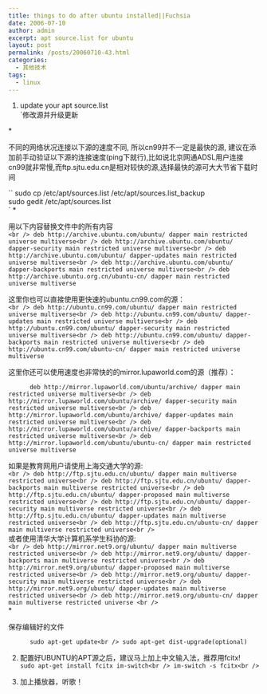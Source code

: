 ```yaml
---
title: things to do after ubuntu installed||Fuchsia
date: 2006-07-10
author: admin
excerpt: apt source.list for ubuntu
layout: post
permalink: /posts/20060710-43.html
categories:
  - 其他技术
tags:
  - linux
---
```

1. update your apt source.list  
`修改源并升级更新</p>
<p>    *</p>
<p>      不同的网络状况连接以下源的速度不同, 所以cn99并不一定是最快的源, 建议在添加前手动验证以下源的连接速度(ping下就行),比如说北京网通ADSL用户连接cn99就非常慢,而ftp.sjtu.edu.cn是相对较快的源,选择最快的源可大大节省下载时间</p>
<p>``      sudo cp /etc/apt/sources.list /etc/apt/sources.list_backup<br />
      sudo gedit /etc/apt/sources.list<br />
`  
*

用以下内容替换文件中的所有内容  
`<br />
      deb http://archive.ubuntu.com/ubuntu/ dapper main restricted universe multiverse<br />
      deb http://archive.ubuntu.com/ubuntu/ dapper-security main restricted universe multiverse<br />
      deb http://archive.ubuntu.com/ubuntu/ dapper-updates main restricted universe multiverse<br />
      deb http://archive.ubuntu.com/ubuntu/ dapper-backports main restricted universe multiverse<br />
      deb http://archive.ubuntu.org.cn/ubuntu-cn/ dapper main restricted universe multiverse`

这里你也可以直接使用更快速的ubuntu.cn99.com的源：  
`<br />
      deb http://ubuntu.cn99.com/ubuntu/ dapper main restricted universe multiverse<br />
      deb http://ubuntu.cn99.com/ubuntu/ dapper-updates main restricted universe multiverse<br />
      deb http://ubuntu.cn99.com/ubuntu/ dapper-security main restricted universe multiverse<br />
      deb http://ubuntu.cn99.com/ubuntu/ dapper-backports main restricted universe multiverse<br />
      deb http://ubuntu.cn99.com/ubuntu-cn/ dapper main restricted universe multiverse`

这里你还可以使用速度也非常快的的mirror.lupaworld.com的源（推荐）：

`      deb http://mirror.lupaworld.com/ubuntu/archive/ dapper main restricted universe multiverse<br />
      deb http://mirror.lupaworld.com/ubuntu/archive/ dapper-security main restricted universe multiverse<br />
      deb http://mirror.lupaworld.com/ubuntu/archive/ dapper-updates main restricted universe multiverse<br />
      deb http://mirror.lupaworld.com/ubuntu/archive/ dapper-backports main restricted universe multiverse<br />
      deb http://mirror.lupaworld.com/ubuntu/ubuntu-cn/ dapper main restricted universe multiverse`

如果是教育网用户请使用上海交通大学的源:  
`<br />
      deb http://ftp.sjtu.edu.cn/ubuntu/ dapper main multiverse restricted universe<br />
      deb http://ftp.sjtu.edu.cn/ubuntu/ dapper-backports main multiverse restricted universe<br />
      deb http://ftp.sjtu.edu.cn/ubuntu/ dapper-proposed main multiverse restricted universe<br />
      deb http://ftp.sjtu.edu.cn/ubuntu/ dapper-security main multiverse restricted universe<br />
      deb http://ftp.sjtu.edu.cn/ubuntu/ dapper-updates main multiverse restricted universe<br />
      deb http://ftp.sjtu.edu.cn/ubuntu-cn/ dapper main multiverse restricted universe<br />
`  
或者使用清华大学计算机系学生科协的源:  
`<br />
      deb http://mirror.net9.org/ubuntu/ dapper main multiverse restricted universe<br />
      deb http://mirror.net9.org/ubuntu/ dapper-backports main multiverse restricted universe<br />
      deb http://mirror.net9.org/ubuntu/ dapper-proposed main multiverse restricted universe<br />
      deb http://mirror.net9.org/ubuntu/ dapper-security main multiverse restricted universe<br />
      deb http://mirror.net9.org/ubuntu/ dapper-updates main multiverse restricted universe<br />
      deb http://mirror.net9.org/ubuntu-cn/ dapper main multiverse restricted universe <br />
`  
*

保存编辑好的文件

`      sudo apt-get update<br />
      sudo apt-get dist-upgrade(optional)`

2. 配置好UBUNTU的APT源之后，建议马上加上中文输入法，推荐用fcitx!  
`sudo apt-get install fcitx im-switch<br />
im-switch -s fcitx<br />
`

3. 加上播放器，听歌！